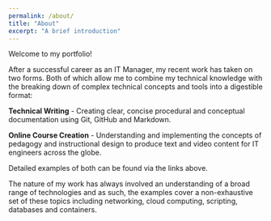 ```yaml
---
permalink: /about/
title: "About"
excerpt: "A brief introduction"
---
```


Welcome to my portfolio!

After a successful career as an IT Manager, my recent work has taken on two forms. Both of which allow me to combine my technical knowledge with the breaking down of complex technical concepts and tools into a digestible format:

**Technical Writing** - Creating clear, concise procedural and conceptual documentation using Git, GitHub and Markdown.

**Online Course Creation** - Understanding and implementing the concepts of pedagogy and instructional design to produce text and video content for IT engineers across the globe.

Detailed examples of both can be found via the links above. 

The nature of my work has always involved an understanding of a broad range of technologies and as such, the examples cover a non-exhaustive set of these topics including networking, cloud computing, scripting, databases and containers.
